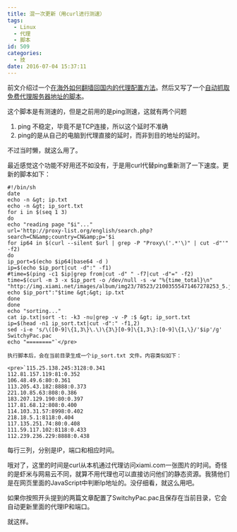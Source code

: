 ```yaml
---
title: 混一次更新（用curl进行测速）
tags:
  - Linux
  - 代理
  - 脚本
id: 509
categories:
  - 技
date: 2016-07-04 15:37:11
---
```


前文介绍过一个[在海外如何翻墙回国内的代理配置方法](http://catbaron.com/blog/2015/12/15/%e6%b5%b7%e5%a4%96%e7%94%a8%e6%88%b7%e7%9a%84%e5%9b%bd%e5%86%85%e5%9c%a8%e7%ba%bf%e9%9f%b3%e4%b9%90%e6%9c%8d%e5%8a%a1%e4%bd%bf%e7%94%a8%e6%8c%87%e5%8d%97/)。然后又写了一个[自动抓取免费代理服务器地址的脚本](http://catbaron.com/blog/2015/12/19/%e8%87%aa%e5%8a%a8%e8%8e%b7%e5%8f%96%e5%9b%bd%e5%86%85%e4%bb%a3%e7%90%86ip/)。

这个脚本是有测速的，但是之前用的是ping测速，这就有两个问题

1.  ping 不稳定，毕竟不是TCP连接，所以这个延时不准确
2.  ping的是从自己的电脑到代理直接的延时，而非到目的地址的延时。

不过当时懒，就这么用了。

最近感觉这个功能不好用还不如没有，于是用curl代替ping重新测了一下速度。更新的脚本如下：<!--more-->

    #!/bin/sh
    date
    echo -n &gt; ip.txt
    echo -n &gt; ip_sort.txt
    for i in $(seq 1 3)
    do
    echo "reading page "$i"..."
    url='http://proxy-list.org/english/search.php?search=CN&amp;country=CN&amp;p='$i
    for ip64 in $(curl --silent $url | grep -P "Proxy\('.*'\)" | cut -d"'" -f2)
    do
    ip_port=$(echo $ip64|base64 -d )
    ip=$(echo $ip_port|cut -d":" -f1)
    #time=$(ping -c1 $ip|grep from|cut -d" " -f7|cut -d"=" -f2)
    time=$(curl -m 3 -x $ip_port -o /dev/null -s -w "%{time_total}\n" "http://img.xiami.net/images/album/img23/78523/21003555471467278253_5.jpg")
    echo $ip_port":"$time &gt;&gt; ip.txt
    done
    done
    echo "sorting..."
    cat ip.txt|sort -t: -k3 -nu|grep -v -P :$ &gt; ip_sort.txt
    ip=$(head -n1 ip_sort.txt|cut -d":" -f1,2)
    sed -i-e 's/\([0-9]\{1,3\}\.\)\{3\}[0-9]\{1,3\}:[0-9]\{1,\}/'$ip'/g' SwitchyPac.pac
    echo "========"`</pre>

    执行脚本后，会在当前目录生成一个ip_sort.txt 文件。内容类似如下：

    <pre>`115.25.138.245:3128:0.341
    112.81.157.119:81:0.352
    106.48.49.6:80:0.361
    113.205.43.182:8888:0.373
    221.10.85.63:808:0.386
    183.207.129.190:80:0.397
    117.81.68.12:808:0.400
    114.103.31.57:8998:0.402
    218.18.5.1:8118:0.404
    117.135.251.74:80:0.408
    111.59.117.102:8118:0.433
    112.239.236.229:8888:0.438

每行三列，分别是IP，端口和相应时间。

哦对了，这里的时间是curl从本机通过代理访问xiami.com一张图片的时间。奇怪的是虾米与网易云不同，就算不用代理也可以直接访问他们的静态资源。我猜他们是在网页里面的JavaScript中判断Ip地址的。没仔细看，就这么用吧。

如果你按照开头提到的两篇文章配置了SwitchyPac.pac且保存在当前目录，它会自动更新里面的代理IP和端口。

就这样。
